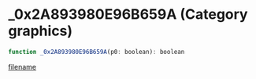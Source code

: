 # _0x2A893980E96B659A (Category graphics)

```js
function _0x2A893980E96B659A(p0: boolean): boolean
```

[filename](_0x2A893980E96B659A_m.md ':include')